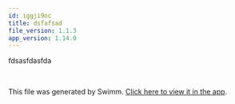 ```yaml
---
id: iggji9oc
title: dsfafsad
file_version: 1.1.3
app_version: 1.14.0
---
```


fdsasfdasfda

<br/>

This file was generated by Swimm. [Click here to view it in the app](http://localhost:5000/repos/Z2l0aHViJTNBJTNBdGVzdHJlcG8xMiUzQSUzQXNhYXItc3dpbW0=/docs/iggji9oc).
